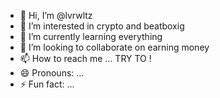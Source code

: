 - 👋 Hi, I’m @lvrwltz
- 👀 I’m interested in crypto and beatboxig
- 🌱 I’m currently learning everything
- 💞️ I’m looking to collaborate on earning money
- 📫 How to reach me ... TRY TO ! 
- 😄 Pronouns: ...
- ⚡ Fun fact: ...

<!---
lvrwltz/lvrwltz is a ✨ special ✨ repository because its `README.md` (this file) appears on your GitHub profile.
You can click the Preview link to take a look at your changes.
--->
